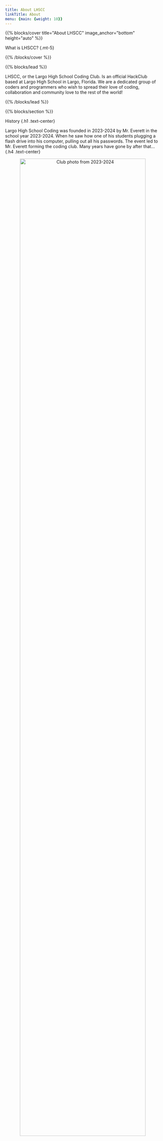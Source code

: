 ```yaml
---
title: About LHSCC
linkTitle: About
menu: {main: {weight: 10}}
---
```


{{% blocks/cover title="About LHSCC" image_anchor="bottom" height="auto" %}}

What is LHSCC?
{.mt-5}

{{% /blocks/cover %}}

{{% blocks/lead %}}

LHSCC, or the Largo High School Coding Club. Is an official HackClub based at Largo High School in Largo, Florida. We
are a dedicated group of coders and programmers who wish to spread their love of coding, collaboration and community 
love to the rest of the world!

{{% /blocks/lead %}}

{{% blocks/section %}}

History
{.h1 .text-center}

Largo High School Coding was founded in 2023-2024 by Mr. Everett in the school year 2023-2024. When he saw how one of his
students plugging a flash drive into his computer, pulling out all his passwords. The event led to Mr. Everett forming
the coding club. Many years have gone by after that...
{.h4 .text-center}

<div style="text-align: center">
<img src="/images/about/2023-2024clubPhoto.jpg" alt="Club photo from 2023-2024" width="90%" height="auto">
</div>

{{% /blocks/section %}}

{{% blocks/section %}}

Merger with HackClub
{.h1 .text-center}

In the 2024-2025, Julian(D4LM) and Andrea(DragonFire), began the process to merge the club with HackClub after discovering
the benefits. As an official HackClub under the HackClub organization, we have access to more resources.
{.h4 .text-center}

<div style="text-align: center">
<img src="/images/icons/hackclub.svg" height="auto" width="100%" alt="HackClub Logo!">
</div>

{{% /blocks/section %}}